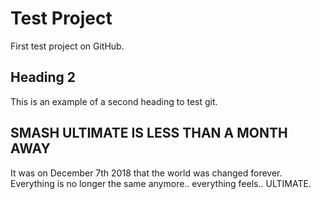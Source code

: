 # Test Project
First test project on GitHub.

## Heading 2
This is an example of a second heading to test git.

## SMASH ULTIMATE IS LESS THAN A MONTH AWAY
It was on December 7th 2018 that the world was changed forever. Everything is no longer the same anymore.. everything feels.. ULTIMATE.